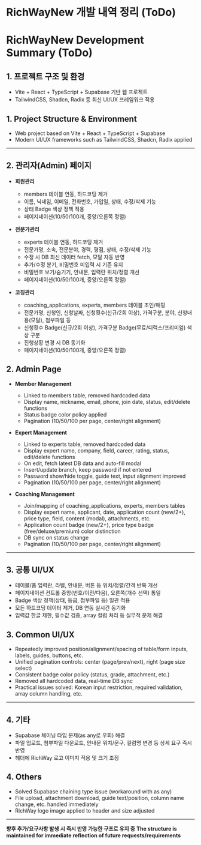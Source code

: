 # RichWayNew 개발 내역 정리 (ToDo)
# RichWayNew Development Summary (ToDo)

## 1. 프로젝트 구조 및 환경
- Vite + React + TypeScript + Supabase 기반 웹 프로젝트
- TailwindCSS, Shadcn, Radix 등 최신 UI/UX 프레임워크 적용

## 1. Project Structure & Environment
- Web project based on Vite + React + TypeScript + Supabase
- Modern UI/UX frameworks such as TailwindCSS, Shadcn, Radix applied

---

## 2. 관리자(Admin) 페이지
- **회원관리**
  - members 테이블 연동, 하드코딩 제거
  - 이름, 닉네임, 이메일, 전화번호, 가입일, 상태, 수정/삭제 기능
  - 상태 Badge 색상 정책 적용
  - 페이지네이션(10/50/100개, 중앙/오른쪽 정렬)

- **전문가관리**
  - experts 테이블 연동, 하드코딩 제거
  - 전문가명, 소속, 전문분야, 경력, 평점, 상태, 수정/삭제 기능
  - 수정 시 DB 최신 데이터 fetch, 모달 자동 반영
  - 추가/수정 분기, 비밀번호 미입력 시 기존 유지
  - 비밀번호 보기/숨기기, 안내문, 입력란 위치/정렬 개선
  - 페이지네이션(10/50/100개, 중앙/오른쪽 정렬)

- **코칭관리**
  - coaching_applications, experts, members 테이블 조인/매핑
  - 전문가명, 신청인, 신청날짜, 신청횟수(신규/2회 이상), 가격구분, 분야, 신청내용(모달), 첨부파일 등
  - 신청횟수 Badge(신규/2회 이상), 가격구분 Badge(무료/디럭스/프리미엄) 색상 구분
  - 진행상황 변경 시 DB 동기화
  - 페이지네이션(10/50/100개, 중앙/오른쪽 정렬)

## 2. Admin Page
- **Member Management**
  - Linked to members table, removed hardcoded data
  - Display name, nickname, email, phone, join date, status, edit/delete functions
  - Status badge color policy applied
  - Pagination (10/50/100 per page, center/right alignment)

- **Expert Management**
  - Linked to experts table, removed hardcoded data
  - Display expert name, company, field, career, rating, status, edit/delete functions
  - On edit, fetch latest DB data and auto-fill modal
  - Insert/update branch, keep password if not entered
  - Password show/hide toggle, guide text, input alignment improved
  - Pagination (10/50/100 per page, center/right alignment)

- **Coaching Management**
  - Join/mapping of coaching_applications, experts, members tables
  - Display expert name, applicant, date, application count (new/2+), price type, field, content (modal), attachments, etc.
  - Application count badge (new/2+), price type badge (free/deluxe/premium) color distinction
  - DB sync on status change
  - Pagination (10/50/100 per page, center/right alignment)

---

## 3. 공통 UI/UX
- 테이블/폼 입력란, 라벨, 안내문, 버튼 등 위치/정렬/간격 반복 개선
- 페이지네이션 컨트롤 중앙(번호/이전/다음), 오른쪽(개수 선택) 통일
- Badge 색상 정책(상태, 등급, 첨부파일 등) 일관 적용
- 모든 하드코딩 데이터 제거, DB 연동 실시간 동기화
- 입력값 한글 제한, 필수값 검증, array 컬럼 처리 등 실무적 문제 해결

## 3. Common UI/UX
- Repeatedly improved position/alignment/spacing of table/form inputs, labels, guides, buttons, etc.
- Unified pagination controls: center (page/prev/next), right (page size select)
- Consistent badge color policy (status, grade, attachment, etc.)
- Removed all hardcoded data, real-time DB sync
- Practical issues solved: Korean input restriction, required validation, array column handling, etc.

---

## 4. 기타
- Supabase 체이닝 타입 문제(as any로 우회) 해결
- 파일 업로드, 첨부파일 다운로드, 안내문 위치/문구, 컬럼명 변경 등 상세 요구 즉시 반영
- 헤더에 RichWay 로고 이미지 적용 및 크기 조정

## 4. Others
- Solved Supabase chaining type issue (workaround with as any)
- File upload, attachment download, guide text/position, column name change, etc. handled immediately
- RichWay logo image applied to header and size adjusted

---

**향후 추가/요구사항 발생 시 즉시 반영 가능한 구조로 유지 중**
**The structure is maintained for immediate reflection of future requests/requirements** 
